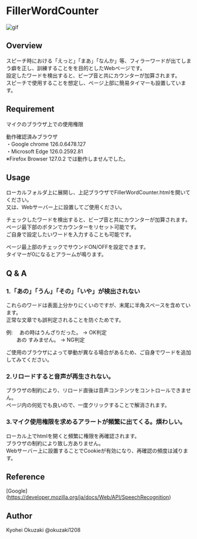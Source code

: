 

# FillerWordCounter

![gif](https://github.com/okuzaki1208/FillerWordCounter/blob/main/Sample_image/sample.gif)



## Overview
スピーチ時における「えっと」「まあ」「なんか」等、フィラーワードが出てしまう癖を正し、訓練することをを目的としたWebページです。  
設定したワードを検出すると、ビープ音と共にカウンターが加算されます。  
スピーチで使用することを想定し、ページ上部に簡易タイマーも設置しています。    

## Requirement
マイクのブラウザ上での使用権限    

動作確認済みブラウザ  
・Google chrome 126.0.6478.127  
・Microsoft Edge 126.0.2592.81    
※Firefox Browser 127.0.2 では動作しませんでした。    

## Usage
ローカルフォルダ上に展開し、上記ブラウザでFillerWordCounter.htmlを開いてください。  
又は、Webサーバー上に設置してご使用ください。    

チェックしたワードを検出すると、ビープ音と共にカウンターが加算されます。  
ページ最下部のボタンでカウンターをリセット可能です。  
ご自身で設定したいワードを入力することも可能です。    

ページ最上部のチェックでサウンドON/OFFを設定できます。  
タイマーが0になるとアラームが鳴ります。    

## Q & A
### 1.「あの」「うん」「その」「いや」が検出されない
これらのワードは表面上分かりにくいのですが、末尾に半角スペースを含めています。  
正常な文章でも誤判定されることを防ぐためです。

例: 　あの時はうんざりだった。 → OK判定  
　　あの すみません。 → NG判定    

ご使用のブラウザによって挙動が異なる場合があるため、ご自身でワードを追加してみてください。  
  
### 2.リロードすると音声が再生されない。
ブラウザの制約により、リロード直後は音声コンテンツをコントロールできません。  
ページ内の何処でも良いので、一度クリックすることで解消されます。
  
### 3.マイク使用権限を求めるアラートが頻繁に出てくる。煩わしい。
ローカル上でhtmlを開くと頻繁に権限を再確認されます。  
ブラウザの制約により致し方ありません。  
Webサーバー上に設置することでCookieが有効になり、再確認の頻度は減ります。
  
## Reference
[Google] (https://developer.mozilla.org/ja/docs/Web/API/SpeechRecognition)

## Author
Kyohei Okuzaki @okuzaki1208
